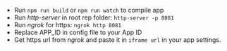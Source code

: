 - Run `npm run build` or `npm run watch` to compile app
- Run _http-server_ in root rep folder: `http-server -p 8081`
- Run _ngrok_ for https: `ngrok http 8081`
- Replace APP_ID in config file to your App ID
- Get https url from _ngrok_ and paste it in `iframe url` in your app settings.    
